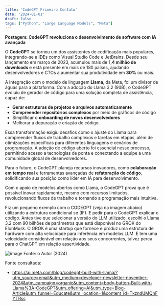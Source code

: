 ```yaml
---
title: 'CodeGPT Primeiro Contato'
date: '2024-01-01'
draft: false
tags: ["Python", "Large Language Models", "Meta"]
---
```


**Postagem: CodeGPT revoluciona o desenvolvimento de software com IA avançada**  

O **CodeGPT** se tornou um dos assistentes de codificação mais populares, integrando-se a IDEs como Visual Studio Code e JetBrains. Desde seu lançamento em março de 2023, acumulou mais de **1,4 milhão de downloads** e está presente em mais de 180 países, ajudando desenvolvedores e CTOs a aumentar sua produtividade em **30%** ou mais.  

A integração com o modelo de linguagem **Llama**, da Meta, foi um divisor de águas para a plataforma. Com a adoção do Llama 3.2 (90B), o CodeGPT evoluiu de gerador de código para uma solução completa de assistência, capaz de:  
- **Gerar estruturas de projetos e arquivos automaticamente**  
- **Compreender repositórios complexos** por meio de gráficos de código  
- Simplificar o **onboarding de novos desenvolvedores**  
- Melhorar a depuração e criação de código.  

Essa transformação exigiu desafios como o ajuste do Llama para compreender fluxos de trabalho complexos e tarefas em etapas, além de otimizações específicas para diferentes linguagens e cenários de programação. A adoção de código aberto foi essencial nesse processo, permitindo acesso a tecnologias de ponta e conectando a equipe a uma comunidade global de desenvolvedores.  

Para o futuro, o CodeGPT planeja recursos inovadores, como **colaboração em tempo real** e ferramentas avançadas de **refatoração de código**, solidificando sua posição como líder em IA para desenvolvimento.  

Com o apoio de modelos abertos como Llama, o CodeGPT prova que é possível inovar rapidamente, mesmo com recursos limitados, revolucionando fluxos de trabalho e tornando a programação mais intuitiva. 

Fiz um pequeno exemplo com o CODEGPT (veja na imagem abaixo) utilizando a estrutura condicional se (IF). E pedir para o CodeGPT explicar o código. Antes tive que selecionar a versão do LLM utilizado, escolhi o Llama 3.2 com 90 bilhões de parâmetros que está disponível no GROK do ElonMusk. O GROK é uma startup que fornece e produz uma estrutura de hardware com alta velocidade para inferência em modelos LLM. E tem uma velocidade considerável em relação aos seus concorrentes, talvez perca para o ChatGPT em relação assertividade.

![image](https://github.com/user-attachments/assets/5f09e44e-bcbe-484d-a4dd-b8bc3009fcb1)
Fonte: o Autor (2024)

Fonte consultada: 
  - https://ai.meta.com/blog/codegpt-built-with-llama/?utm_source=email&utm_medium=developer-newsletter-november-2024&utm_campaign=organic&utm_content=body-button-Built-with-Llama%3A-CodeGPT&utm_offering=AI&utm_type=Blog-Article&utm_funnel=Educate&utm_location=1&content_id=TkzndUMQnFYTRss


